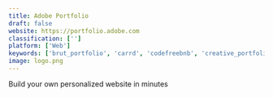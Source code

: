 ```yaml
---
title: Adobe Portfolio
draft: false 
website: https://portfolio.adobe.com
classification: ['']
platform: ['Web']
keywords: ['brut_portfolio', 'carrd', 'codefreebnb', 'creative_portfolios', 'dribbble_-_playbook', 'ekko', 'gportfolio', 'ideaflip', 'mural', 'my_static_page', 'piwigo', 'snappykit', 'stormboard', 'the_rookies', 'trello', 'wordpress', 'workfolio']
image: logo.png
---
```

Build your own personalized website in minutes